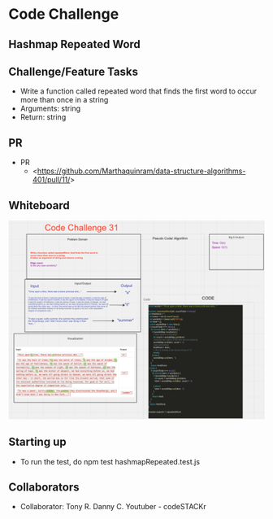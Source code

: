 # Code Challenge

## Hashmap Repeated Word

## Challenge/Feature Tasks

- Write a function called repeated word that finds the first word to occur more than once in a string
- Arguments: string
- Return: string

## PR

- PR
  - <<https://github.com/Marthaquinram/data-structure-algorithms-401/pull/11/>>

## Whiteboard

![CC31](./CC31.png)

## Starting up

- To run the test, do npm test hashmapRepeated.test.js

## Collaborators

- Collaborator: Tony R. Danny C. Youtuber - codeSTACKr
